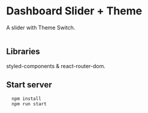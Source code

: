 # Dashboard Slider + Theme

A slider with Theme Switch.

<img  src="https://i.ibb.co/TML4rQv/img2.png" alt="" />

## Libraries

styled-components & react-router-dom.

## Start server

```bash
  npm install
  npm run start
```
